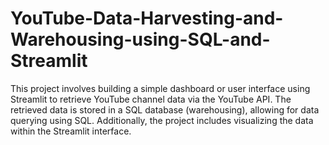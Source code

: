 # YouTube-Data-Harvesting-and-Warehousing-using-SQL-and-Streamlit
This project involves building a simple dashboard or user interface using Streamlit to retrieve YouTube channel data via the YouTube API. The retrieved data is stored in a SQL database (warehousing), allowing for data querying using SQL. Additionally, the project includes visualizing the data within the Streamlit interface.
